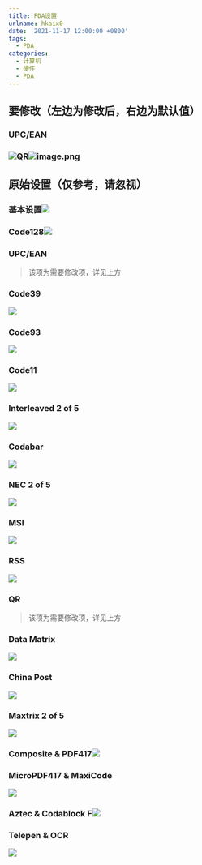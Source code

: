 ```yaml
---
title: PDA设置
urlname: hkaix0
date: '2021-11-17 12:00:00 +0800'
tags:
  - PDA
categories:
  - 计算机
  - 硬件
  - PDA
---
```


## 要修改（左边为修改后，右边为默认值）

### UPC/EAN

### ![](https://i.loli.net/2021/11/17/J1r54iRahtHAEXW.jpg#crop=0&crop=0&crop=1&crop=1&id=AWyRp&originHeight=1279&originWidth=1706&originalType=binary∶=1&rotation=0&showTitle=false&status=done&style=none&title=)QR![image.png](https://cdn.nlark.com/yuque/0/2021/png/22295732/1637140794875-ce1bb899-4bc4-4f32-a661-991e43db8895.png#clientId=u6a292d1d-8538-4&crop=0&crop=0&crop=1&crop=1&id=A7uk9&name=image.png&originHeight=1279&originWidth=1706&originalType=binary∶=1&rotation=0&showTitle=false&size=3108922&status=done&style=none&taskId=u52784347-7e39-4437-a50d-21e019bdb3e&title=)

## 原始设置（仅参考，请忽视）

### 基本设置![](https://i.loli.net/2021/11/17/EFwNyquxGpP27eS.jpg#crop=0&crop=0&crop=1&crop=1&id=kaFnL&originHeight=1279&originWidth=1706&originalType=binary∶=1&rotation=0&showTitle=false&status=done&style=none&title=)

### Code128![](https://i.loli.net/2021/11/17/1Yrb2OK65tvfE7k.jpg#crop=0&crop=0&crop=1&crop=1&id=niwgH&originHeight=1279&originWidth=1706&originalType=binary∶=1&rotation=0&showTitle=false&status=done&style=none&title=)

### UPC/EAN

> 该项为需要修改项，详见上方

### Code39

![](https://i.loli.net/2021/11/17/KrV7QNbdXSpAJGy.jpg#crop=0&crop=0&crop=1&crop=1&id=IoGsX&originHeight=1279&originWidth=1706&originalType=binary∶=1&rotation=0&showTitle=false&status=done&style=none&title=)

### Code93

![](https://i.loli.net/2021/11/17/paSLFlVH4tBeWYI.jpg#crop=0&crop=0&crop=1&crop=1&id=qzn0f&originHeight=1279&originWidth=1706&originalType=binary∶=1&rotation=0&showTitle=false&status=done&style=none&title=)

### Code11

![](https://i.loli.net/2021/11/17/tUoEimHKF9PLYvA.jpg#crop=0&crop=0&crop=1&crop=1&id=rEhUX&originHeight=1279&originWidth=1706&originalType=binary∶=1&rotation=0&showTitle=false&status=done&style=none&title=)

### Interleaved 2 of 5

![](https://i.loli.net/2021/11/17/DuMgHzpvhwnIFN9.jpg#crop=0&crop=0&crop=1&crop=1&id=ZpBaZ&originHeight=1279&originWidth=1706&originalType=binary∶=1&rotation=0&showTitle=false&status=done&style=none&title=)

### Codabar

![](https://i.loli.net/2021/11/17/gGXOEf3jaz6VDNt.jpg#crop=0&crop=0&crop=1&crop=1&id=ocoDE&originHeight=1279&originWidth=1706&originalType=binary∶=1&rotation=0&showTitle=false&status=done&style=none&title=)

### NEC 2 of 5

![](https://i.loli.net/2021/11/17/czx9EfThjalMdVF.jpg#crop=0&crop=0&crop=1&crop=1&id=zpnZO&originHeight=1279&originWidth=1706&originalType=binary∶=1&rotation=0&showTitle=false&status=done&style=none&title=)

### MSI

![](https://i.loli.net/2021/11/17/gkbCEAyRnZ35OYv.jpg#crop=0&crop=0&crop=1&crop=1&id=rUKLj&originHeight=1279&originWidth=1706&originalType=binary∶=1&rotation=0&showTitle=false&status=done&style=none&title=)

### RSS

![](https://i.loli.net/2021/11/17/t7ieYFO4Pj3aJDc.jpg#crop=0&crop=0&crop=1&crop=1&id=CbGYf&originHeight=1279&originWidth=1706&originalType=binary∶=1&rotation=0&showTitle=false&status=done&style=none&title=)

### QR

> 该项为需要修改项，详见上方

### Data Matrix

![](https://i.loli.net/2021/11/17/9QzcIEApfdrevMB.jpg#crop=0&crop=0&crop=1&crop=1&id=wdeKI&originHeight=1279&originWidth=1706&originalType=binary∶=1&rotation=0&showTitle=false&status=done&style=none&title=)

### China Post

![](https://i.loli.net/2021/11/17/f9WyVSn5mE76gRA.jpg#crop=0&crop=0&crop=1&crop=1&id=rOB4G&originHeight=1279&originWidth=1706&originalType=binary∶=1&rotation=0&showTitle=false&status=done&style=none&title=)

### Maxtrix 2 of 5

![](https://i.loli.net/2021/11/17/rLIj2qPWcGJkaxz.jpg#crop=0&crop=0&crop=1&crop=1&id=kV13a&originHeight=1279&originWidth=1706&originalType=binary∶=1&rotation=0&showTitle=false&status=done&style=none&title=)

### Composite & PDF417![](https://i.loli.net/2021/11/17/2Vkg4B8TXZvulY6.jpg#crop=0&crop=0&crop=1&crop=1&id=mYDNf&originHeight=1279&originWidth=1706&originalType=binary∶=1&rotation=0&showTitle=false&status=done&style=none&title=)

### MicroPDF417 & MaxiCode

![](https://i.loli.net/2021/11/17/fLuMjK9AqFPZBkt.jpg#crop=0&crop=0&crop=1&crop=1&id=BelZr&originHeight=1279&originWidth=1706&originalType=binary∶=1&rotation=0&showTitle=false&status=done&style=none&title=)

### Aztec & Codablock F![](https://i.loli.net/2021/11/17/1ig2Euqy3ojRFJG.jpg#crop=0&crop=0&crop=1&crop=1&id=XviNP&originHeight=1279&originWidth=1706&originalType=binary∶=1&rotation=0&showTitle=false&status=done&style=none&title=)

### Telepen & OCR

![](https://i.loli.net/2021/11/17/FryMS7h2GoLC8HY.jpg#crop=0&crop=0&crop=1&crop=1&id=LEuWj&originHeight=1279&originWidth=1706&originalType=binary∶=1&rotation=0&showTitle=false&status=done&style=none&title=)
